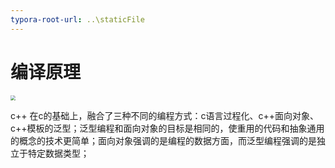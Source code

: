 ```yaml
---
typora-root-url: ..\staticFile
---
```




# 编译原理

<img src="data/image/c++%E7%BC%96%E8%AF%91%E8%BF%87%E7%A8%8B.png" style="zoom:50%;" />

c++ 在c的基础上，融合了三种不同的编程方式：c语言过程化、c++面向对象、c++模板的泛型；泛型编程和面向对象的目标是相同的，使重用的代码和抽象通用的概念的技术更简单；面向对象强调的是编程的数据方面，而泛型编程强调的是独立于特定数据类型；
